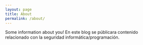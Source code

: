 ```yaml
---
layout: page
title: About
permalink: /about/
---
```


Some information about you!
En este blog se públicara contenido relacionado con la seguridad informática/programación.
